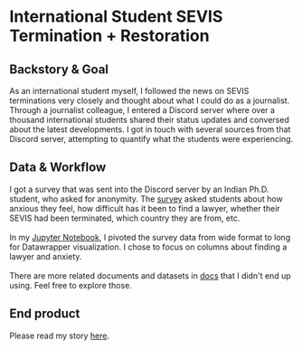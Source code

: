 # International Student SEVIS Termination + Restoration
 
## Backstory & Goal
As an international student myself, I followed the news on SEVIS terminations very closely and thought about what I could do as a journalist. Through a journalist colleague, I entered a Discord server where over a thousand international students shared their status updates and conversed about the latest developments. I got in touch with several sources from that Discord server, attempting to quantify what the students were experiencing.

## Data & Workflow
I got a survey that was sent into the Discord server by an Indian Ph.D. student, who asked for anonymity. The [survey](docs/Survey-April-12-2025.xlsx) asked students about how anxious they feel, how difficult has it been to find a lawyer, whether their SEVIS had been terminated, which country they are from, etc.
<br></br>
In my [Jupyter Notebook](/SEVIS_VISA.ipynb), I pivoted the survey data from wide format to long for Datawrapper visualization. I chose to focus on columns about finding a lawyer and anxiety.
<br></br>
There are more related documents and datasets in [docs](docs) that I didn't end up using. Feel free to explore those.

## End product
Please read my story [here](https://tiff-xwang.github.io/sevis-visa/).